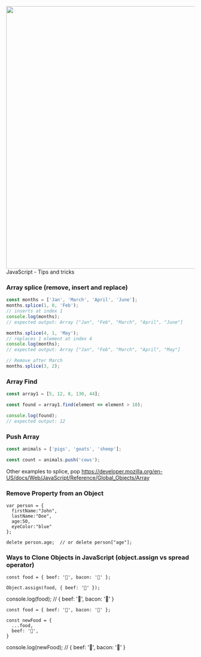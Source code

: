 <img src="https://sujeitoprogramador.com/wp-content/uploads/2019/08/jsjsjs.png" width="700px">
JavaScript - Tips and tricks

### Array splice (remove, insert and replace)
```js
const months = ['Jan', 'March', 'April', 'June'];
months.splice(1, 0, 'Feb');
// inserts at index 1
console.log(months);
// expected output: Array ["Jan", "Feb", "March", "April", "June"]

months.splice(4, 1, 'May');
// replaces 1 element at index 4
console.log(months);
// expected output: Array ["Jan", "Feb", "March", "April", "May"]

// Remove after March
months.splice(3, 2);
```

### Array Find
```js
const array1 = [5, 12, 8, 130, 44];

const found = array1.find(element => element > 10);

console.log(found);
// expected output: 12
```

### Push Array
```js
const animals = ['pigs', 'goats', 'sheep'];

const count = animals.push('cows');
```
Other examples to splice, pop
https://developer.mozilla.org/en-US/docs/Web/JavaScript/Reference/Global_Objects/Array

### Remove Property from an Object
```
var person = {
  firstName:"John",
  lastName:"Doe",
  age:50,
  eyeColor:"blue"
};

delete person.age;  // or delete person["age"];
```

### Ways to Clone Objects in JavaScript (object.assign vs spread operator)
```
const food = { beef: '🌽', bacon: '🥓' };

Object.assign(food, { beef: '🥩' });
```

console.log(food);
// { beef: '🥩', bacon: '🥓' }

```
const food = { beef: '🌽', bacon: '🥓' };

const newFood = {
  ...food,
  beef: '🥩',
}
```

console.log(newFood);
// { beef: '🥩', bacon: '🥓' }
